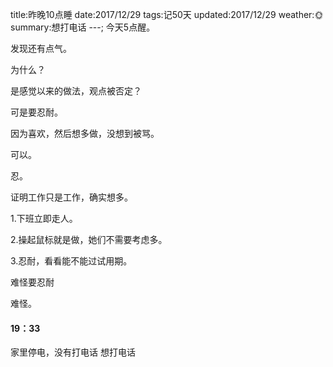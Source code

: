 title:昨晚10点睡
date:2017/12/29
tags:记50天
updated:2017/12/29
weather:🌞
summary:想打电话
---;
今天5点醒。

发现还有点气。

为什么？

是感觉以来的做法，观点被否定？

可是要忍耐。

因为喜欢，然后想多做，没想到被骂。

可以。

忍。

证明工作只是工作，确实想多。

1.下班立即走人。

2.操起鼠标就是做，她们不需要考虑多。

3.忍耐，看看能不能过试用期。

难怪要忍耐

难怪。

#### 19：33
家里停电，没有打电话
想打电话
